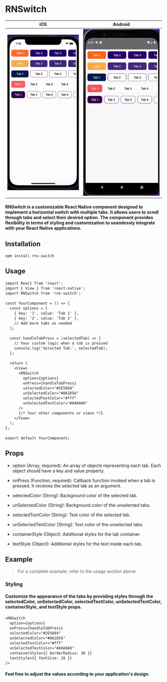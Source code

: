# RNSwitch

| iOS                            | Android                                 |
| ------------------------------ | --------------------------------------- |
| ![for iOS](src/assets/ios.gif) | ![for Android](src/assets/androidI.gif) |

#### RNSwitch is a customizable React Native component designed to implement a horizontal switch with multiple tabs. It allows users to scroll through tabs and select their desired option. The component provides flexibility in terms of styling and customization to seamlessly integrate with your React Native applications.

## Installation

```
npm install rns-switch
```

## Usage

```
import React from 'react';
import { View } from 'react-native';
import RNSwitch from 'rns-switch';

const YourComponent = () => {
  const options = [
    { key: '1', value: 'Tab 1' },
    { key: '2', value: 'Tab 2' },
    // Add more tabs as needed
  ];

  const handleTabPress = (selectedTab) => {
    // Your custom logic when a tab is pressed
    console.log('Selected Tab:', selectedTab);
  };

  return (
    <View>
      <RNSwitch
        option={options}
        onPress={handleTabPress}
        selectedColor="#2E5894"
        unSelectedColor="#0A1D56"
        selectedTextColor="#fff"
        unSelectedTextColor="#A9A9A9"
      />
      {/* Your other components or views */}
    </View>
  );
};

export default YourComponent;

```

## Props

- option (Array, required): An array of objects representing each tab. Each object should have a key and value property.

- onPress (Function, required): Callback function invoked when a tab is pressed. It receives the selected tab as an argument.

- selectedColor (String): Background color of the selected tab.

- unSelectedColor (String): Background color of the unselected tabs.

- selectedTextColor (String): Text color of the selected tab.

- unSelectedTextColor (String): Text color of the unselected tabs.

- containerStyle (Object): Additional styles for the tab container.

- textStyle (Object): Additional styles for the text inside each tab.

## Example

> For a complete example, refer to the usage section above.

### Styling

#### Customize the appearance of the tabs by providing styles through the selectedColor, unSelectedColor, selectedTextColor, unSelectedTextColor, containerStyle, and textStyle props.

```
<RNSwitch
  option={options}
  onPress={handleTabPress}
  selectedColor="#2E5894"
  unSelectedColor="#0A1D56"
  selectedTextColor="#fff"
  unSelectedTextColor="#A9A9A9"
  containerStyle={{ borderRadius: 10 }}
  textStyle={{ fontSize: 18 }}
/>

```

#### Feel free to adjust the values according to your application's design.

